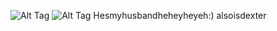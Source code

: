 ![Alt Tag](https://cdn.discordapp.com/attachments/1223392595078680647/1372590985556660344/tumblr_58cf1e2f69e75e9e0363dca44b609f43_b1dc98ef_1280.png?ex=68275478&is=682602f8&hm=9fc2df56b60437febbe322caf52b1e29ee6f5115d607b65fa70d2c93e0486c41&)
![Alt Tag](https://cdn.discordapp.com/attachments/1223392595078680647/1372317903801679952/6d9d0864dad125a8bc032fce03f56a35.jpg?ex=68265624&is=682504a4&hm=aabeca66711d28d29b5464040d3547a8af1dd43eb220889e13f78920b8d2236d&)
Hesmyhusbandheheyheyeh:) alsoisdexter
